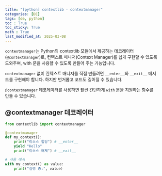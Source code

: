 ```yaml
---
title: "[python] contextlib - contextmanager"
categories: [DE]
tags: [de, python]
toc : True
toc_sticky: True
math : True
last_modified_at: 2025-03-08
---
```


`contextmanager`는 Python의 contextlib 모듈에서 제공하는 데코레이터(`@contextmanager`)로, 컨텍스트 매니저(Context Manager)를 쉽게 구현할 수 있도록 도와주며, with 문을 사용할 수 있도록 만들어 주는 기능입니다. 


`contextmanager` 없이 컨텍스트 매니저를 직접 만들려면 `__enter__`와 `__exit__` 메서드를 구현해야 합니다. 하지만 번거롭고 코드도 길어질 수 있습니다.

`@contextmanager` 데코레이터를 사용하면 훨씬 간단하게 `with` 문을 지원하는 함수를 만들 수 있습니다.

## @contextmanager 데코레이터
```py
from contextlib import contextmanager

@contextmanager
def my_context():
    print("리소스 할당") # __enter__
    yield "Hello"
    print("리소스 해제") # __exit__

# 사용 예시
with my_context() as value:
    print("실행 중:", value)
```
